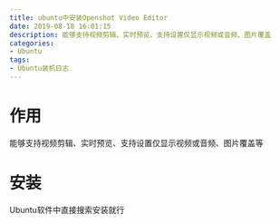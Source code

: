 ```yaml
---
title: ubuntu中安装Openshot Video Editor
date: 2019-08-18 16:01:15
description: 能够支持视频剪辑、实时预览、支持设置仅显示视频或音频、图片覆盖
categories:
- Ubuntu
tags:
- Ubuntu装机日志
---
```

#   作用
能够支持视频剪辑、实时预览、支持设置仅显示视频或音频、图片覆盖等

#   安装
Ubuntu软件中直接搜索安装就行
